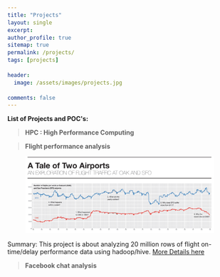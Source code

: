 ```yaml
---
title: "Projects"
layout: single
excerpt:
author_profile: true
sitemap: true
permalink: /projects/
tags: [projects]

header:
  image: /assets/images/projects.jpg

comments: false
---
```


**List of Projects and POC's:**


> **HPC : High Performance Computing**




> **Flight performance analysis**

<figure>
    <a href="/assets/images/flight_analysis_TaleOf2Cities.jpg"><img src="/assets/images/flight_analysis_TaleOf2Cities.jpg"></a>
</figure>

Summary: This project is about analyzing 20 million rows of flight on-time/delay performance data using hadoop/hive.
[More Details here](http://mundra-aman.github.io/flight-analysis/)




> **Facebook chat analysis**
